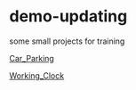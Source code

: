 # demo-updating

some small projects for training


[Car_Parking](https://lynachen.github.io/demo-updating/Car_Parking.html)


[Working_Clock](https://lynachen.github.io/demo-updating/working_clock.html)

